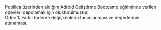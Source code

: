Pupilica üzerinden aldığım Adroid Geliştirme Bootcamp eğitiminde verilen ödevleri depolamak için oluşturulmuştur.
<br>
<a http="https://github.com/falcon3691/Android-Geli-tirme-Bootcamp/tree/67001c5fd292f15d6d180f2cc9d442bbc667bf7c/Odev1">Ödev 1</a>: Farklı türlerde değişkenlerin tanımlanması ve değerlerinin atanaması.
